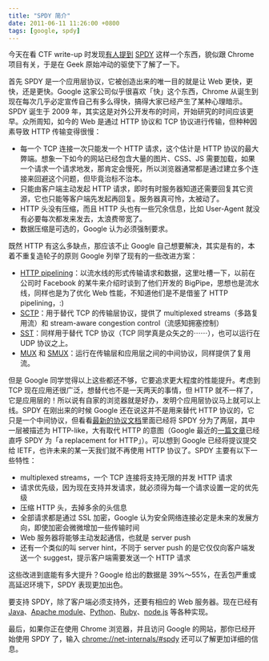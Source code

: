 ```yaml
---
title: "SPDY 简介"
date: 2011-06-11 11:26:00 +0800
tags: [google, spdy]
---
```


今天在看 CTF write-up 时发现[有人提到](http://michele.spagnuolo.me/articles/web-security/defcon-ctf19-quals-grab-bag-100-writeup.html) [SPDY](http://dev.chromium.org/spdy) 这样一个东西，貌似跟 Chrome 项目有关，于是在 Geek 原始冲动的驱使下了解了一下。

<!--truncate-->

首先 SPDY 是一个应用层协议，它被创造出来的唯一目的就是让 Web 更快，更快，还是更快。Google 这家公司似乎很喜欢「快」这个东西，Chrome 从诞生到现在每次几乎必定宣传自己有多么得快，搞得大家已经产生了某种心理暗示。SPDY 诞生于 2009 年，其实这是对外公开发布的时间，开始研究的时间应该更早。众所周知，如今的 Web 是通过 HTTP 协议和 TCP 协议进行传输，但种种因素导致 HTTP 传输变得很慢：

- 每一个 TCP 连接一次只能发一个 HTTP 请求，这个估计是 HTTP 协议的最大弊端。想象一下如今的网站已经包含大量的图片、CSS、JS 需要加载，如果一个请求一个请求地发，那肯定会慢死，所以浏览器通常都是通过建立多个连接来回避这个问题，但毕竟治标不治本。
- 只能由客户端主动发起 HTTP 请求，即时有时服务器知道还需要回复其它资源，它也只能等客户端先发起再回复。服务器真可怜，太被动了。
- HTTP 头没有压缩，而且 HTTP 头也有一些冗余信息，比如 User-Agent 就没有必要每次都发来发去，太浪费带宽了。
- 数据压缩是可选的，Google 认为必须强制要求。

既然 HTTP 有这么多缺点，那应该不止 Google 自己想要解决，其实是有的，本着不重复造轮子的原则 Google 列举了现有的一些改进方案：

- [HTTP pipelining](http://en.wikipedia.org/wiki/HTTP_pipelining)：以流水线的形式传输请求和数据，这里吐槽一下，以前在公司时 Facebook 的某牛来介绍时谈到了他们开发的 BigPipe，思想也是流水线，同样也是为了优化 Web 性能，不知道他们是不是借鉴了 HTTP pipelining，:)
- [SCTP](http://www.sctp.org/)：用于替代 TCP 的传输层协议，提供了 multiplexed streams（多路复用流）和 stream-aware congestion control（流感知拥塞控制）
- [SST](http://pdos.csail.mit.edu/uia/sst/)：同样用于替代 TCP 协议（TCP 同学真是众矢之的⋯⋯），也可以运行在 UDP 协议之上。
- [MUX](http://www.w3.org/Protocols/MUX/) 和 [SMUX](http://www.w3.org/TR/WD-mux)：运行在传输层和应用层之间的中间协议，同样提供了复用流。

但是 Google 同学觉得以上这些都还不够，它要追求更大程度的性能提升。考虑到 TCP 现在应用还很广泛，想替代也不是一天两天的事情，但 HTTP 就不一样了，它是应用层的！所以说有自家的浏览器就是好办，发明个应用层协议马上就可以上线。SPDY 在刚出来的时候 Google 还在说这并不是用来替代 HTTP 协议的，它只是一个中间协议，但看看[最新的协议文档](http://dev.chromium.org/spdy/spdy-protocol)里面已经将 SPDY 分为了两层，其中一层被描述为 HTTP-like，大有取代 HTTP 的意图（Google 最近的[一篇文章](http://googledevelopers.blogspot.com/2012/05/spdy-performance-on-mobile-networks.html)已经直呼 SPDY 为「a replacement for HTTP」）。可以想到 Google 已经将提议提交给 IETF，也许未来的某一天我们就不再使用 HTTP 协议了。SPDY 主要有以下一些特性：

- multiplexed streams，一个 TCP 连接将支持无限的并发 HTTP 请求
- 请求优先级，因为现在支持并发请求，就必须得为每一个请求设置一定的优先级
- 压缩 HTTP 头，去掉多余的头信息
- 全部请求都是通过 SSL 加密，Google 认为安全网络连接必定是未来的发展方向，即使加密会微微增加一些传输时间
- Web 服务器将能够主动发起通信，也就是 server push
- 还有一个类似的叫 server hint，不同于 server push 的是它仅仅向客户端发送一个 suggest，提示客户端需要发送一个 HTTP 请求

这些改进到底能有多大提升？Google 给出的数据是 39%～55%，在丢包严重或高延迟环境下，SPDY 表现更加出色。

要支持 SPDY，除了客户端必须支持外，还要有相应的 Web 服务器。现在已经有 [Java](http://wiki.eclipse.org/Jetty/Feature/SPDY)、[Apache module](http://code.google.com/p/mod-spdy/)、[Python](http://github.com/mnot/nbhttp/tree/spdy)、[Ruby](https://github.com/igrigorik/spdy)、[node.js](https://github.com/indutny/node-spdy) 等各种实现。

最后，如果你正在使用 Chrome 浏览器，并且访问 Google 的网站，那你已经开始使用 SPDY 了，输入 [chrome://net-internals/#spdy](chrome://net-internals/#spdy) 还可以了解更加详细的信息。
